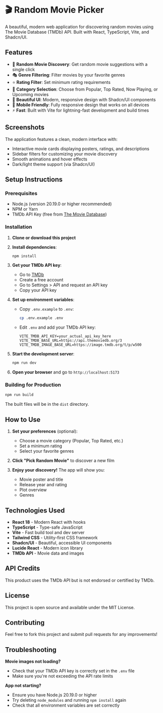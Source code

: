 # 🎬 Random Movie Picker

A beautiful, modern web application for discovering random movies using The Movie Database (TMDb) API. Built with React, TypeScript, Vite, and Shadcn/UI.

## Features

- 🎲 **Random Movie Discovery**: Get random movie suggestions with a single click
- 🎭 **Genre Filtering**: Filter movies by your favorite genres
- ⭐ **Rating Filter**: Set minimum rating requirements
- 📂 **Category Selection**: Choose from Popular, Top Rated, Now Playing, or Upcoming movies
- 🎨 **Beautiful UI**: Modern, responsive design with Shadcn/UI components
- 📱 **Mobile Friendly**: Fully responsive design that works on all devices
- ⚡ **Fast**: Built with Vite for lightning-fast development and build times

## Screenshots

The application features a clean, modern interface with:
- Interactive movie cards displaying posters, ratings, and descriptions
- Sidebar filters for customizing your movie discovery
- Smooth animations and hover effects
- Dark/light theme support (via Shadcn/UI)

## Setup Instructions

### Prerequisites

- Node.js (version 20.19.0 or higher recommended)
- NPM or Yarn
- TMDb API Key (free from [The Movie Database](https://www.themoviedb.org/settings/api))

### Installation

1. **Clone or download this project**

2. **Install dependencies**:
   ```bash
   npm install
   ```

3. **Get your TMDb API key**:
   - Go to [TMDb](https://www.themoviedb.org/)
   - Create a free account
   - Go to Settings > API and request an API key
   - Copy your API key

4. **Set up environment variables**:
   - Copy `.env.example` to `.env`:
     ```bash
     cp .env.example .env
     ```
   - Edit `.env` and add your TMDb API key:
     ```
     VITE_TMDB_API_KEY=your_actual_api_key_here
     VITE_TMDB_BASE_URL=https://api.themoviedb.org/3
     VITE_TMDB_IMAGE_BASE_URL=https://image.tmdb.org/t/p/w500
     ```

5. **Start the development server**:
   ```bash
   npm run dev
   ```

6. **Open your browser** and go to `http://localhost:5173`

### Building for Production

```bash
npm run build
```

The built files will be in the `dist` directory.

## How to Use

1. **Set your preferences** (optional):
   - Choose a movie category (Popular, Top Rated, etc.)
   - Set a minimum rating
   - Select your favorite genres

2. **Click "Pick Random Movie"** to discover a new film

3. **Enjoy your discovery!** The app will show you:
   - Movie poster and title
   - Release year and rating
   - Plot overview
   - Genres

## Technologies Used

- **React 18** - Modern React with hooks
- **TypeScript** - Type-safe JavaScript
- **Vite** - Fast build tool and dev server
- **Tailwind CSS** - Utility-first CSS framework
- **Shadcn/UI** - Beautiful, accessible UI components
- **Lucide React** - Modern icon library
- **TMDb API** - Movie data and images

## API Credits

This product uses the TMDb API but is not endorsed or certified by TMDb.

## License

This project is open source and available under the MIT License.

## Contributing

Feel free to fork this project and submit pull requests for any improvements!

## Troubleshooting

**Movie images not loading?**
- Check that your TMDb API key is correctly set in the `.env` file
- Make sure you're not exceeding the API rate limits

**App not starting?**
- Ensure you have Node.js 20.19.0 or higher
- Try deleting `node_modules` and running `npm install` again
- Check that all environment variables are set correctly 